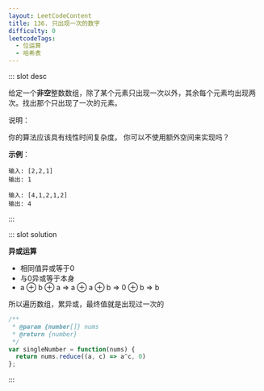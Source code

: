 ```yaml
---
layout: LeetCodeContent
title: 136. 只出现一次的数字
difficulty: 0
leetcodeTags:
  - 位运算
  - 哈希表
---
```



::: slot desc

给定一个**非空**整数数组，除了某个元素只出现一次以外，其余每个元素均出现两次。找出那个只出现了一次的元素。

说明：

你的算法应该具有线性时间复杂度。 你可以不使用额外空间来实现吗？

**示例**：

```
输入: [2,2,1]
输出: 1
```

```
输入: [4,1,2,1,2]
输出: 4
```

:::


::: slot solution

**异或运算**

- 相同值异或等于0
- 与0异或等于本身
- a ⊕ b ⊕ a => a ⊕ a ⊕ b => 0 ⊕ b => b

所以遍历数组，累异或，最终值就是出现过一次的

```javascript
/**
 * @param {number[]} nums
 * @return {number}
 */
var singleNumber = function(nums) {
  return nums.reduce((a, c) => a^c, 0)
};
```

:::